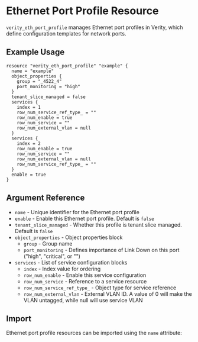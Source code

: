 # Ethernet Port Profile Resource

`verity_eth_port_profile` manages Ethernet port profiles in Verity, which define configuration templates for network ports.

## Example Usage

```hcl
resource "verity_eth_port_profile" "example" {
  name = "example"
  object_properties {
    group = "_4522_4"
    port_monitoring = "high"
  }
  tenant_slice_managed = false
  services {
    index = 1
    row_num_service_ref_type_ = ""
    row_num_enable = true
    row_num_service = ""
    row_num_external_vlan = null
  }
  services {
    index = 2
    row_num_enable = true
    row_num_service = ""
    row_num_external_vlan = null
    row_num_service_ref_type_ = ""
  }
  enable = true
}
```

## Argument Reference

* `name` - Unique identifier for the Ethernet port profile
* `enable` - Enable this Ethernet port profile. Default is `false`
* `tenant_slice_managed` - Whether this profile is tenant slice managed. Default is `false`
* `object_properties` - Object properties block
  * `group` - Group name
  * `port_monitoring` - Defines importance of Link Down on this port ("high", "critical", or "")
* `services` - List of service configuration blocks
  * `index` - Index value for ordering
  * `row_num_enable` - Enable this service configuration
  * `row_num_service` - Reference to a service resource
  * `row_num_service_ref_type_` - Object type for service reference
  * `row_num_external_vlan` - External VLAN ID. A value of 0 will make the VLAN untagged, while null will use service VLAN

## Import

Ethernet port profile resources can be imported using the `name` attribute:

